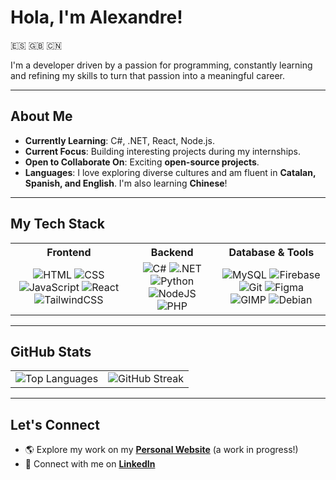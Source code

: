 # Hola, I'm **Alexandre**!  

🇪🇸 🇬🇧 🇨🇳  

I'm a developer driven by a passion for programming, constantly learning and refining my skills to turn that passion into a meaningful career.

---

## About Me  

- **Currently Learning**: C#, .NET, React, Node.js.
- **Current Focus**: Building interesting projects during my internships.
- **Open to Collaborate On**: Exciting **open-source projects**.
- **Languages**: I love exploring diverse cultures and am fluent in **Catalan, Spanish, and English**. I'm also learning **Chinese**! 

---

## My Tech Stack  

<table>
  <tr>
    <th>Frontend</th>
    <th>Backend</th>
    <th>Database & Tools</th>
  </tr>
  <tr>
    <td align="center">
      <img src="https://img.shields.io/badge/html-%23E34F26.svg?style=for-the-badge&logo=html5&logoColor=white" alt="HTML"/>  
      <img src="https://img.shields.io/badge/css-%231572B6.svg?style=for-the-badge&logo=css3&logoColor=white" alt="CSS"/>  
      <img src="https://img.shields.io/badge/javascript-%23323330.svg?style=for-the-badge&logo=javascript&logoColor=%23F7DF1E" alt="JavaScript"/>  
      <img src="https://img.shields.io/badge/react-%2320232a.svg?style=for-the-badge&logo=react&logoColor=%2361DAFB" alt="React"/>  
      <img src="https://img.shields.io/badge/tailwindcss-%2338B2AC.svg?style=for-the-badge&logo=tailwind-css&logoColor=white" alt="TailwindCSS"/>  
    </td>
    <td align="center">
      <img src="https://img.shields.io/badge/C%23-%23239120.svg?style=for-the-badge&logo=c-sharp&logoColor=white" alt="C#"/>  
      <img src="https://img.shields.io/badge/.NET-5C2D91?style=for-the-badge&logo=dotnet&logoColor=white" alt=".NET"/>  
      <img src="https://img.shields.io/badge/python-3670A0?style=for-the-badge&logo=python&logoColor=ffdd54" alt="Python"/>  
      <img src="https://img.shields.io/badge/node.js-6DA55F?style=for-the-badge&logo=node.js&logoColor=white" alt="NodeJS"/>  
      <img src="https://img.shields.io/badge/php-%23777BB4.svg?style=for-the-badge&logo=php&logoColor=white" alt="PHP"/>  
    </td>
    <td align="center">
      <img src="https://img.shields.io/badge/mysql-4479A1.svg?style=for-the-badge&logo=mysql&logoColor=white" alt="MySQL"/>  
      <img src="https://img.shields.io/badge/firebase-%23039BE5.svg?style=for-the-badge&logo=firebase" alt="Firebase"/>  
      <img src="https://img.shields.io/badge/git-%23F05033.svg?style=for-the-badge&logo=git&logoColor=white" alt="Git"/>  
      <img src="https://img.shields.io/badge/figma-%23F24E1E.svg?style=for-the-badge&logo=figma&logoColor=white" alt="Figma"/>  
      <img src="https://img.shields.io/badge/Gimp-657D8B?style=for-the-badge&logo=gimp&logoColor=FFFFFF" alt="GIMP"/>  
      <img src="https://img.shields.io/badge/Debian-D70A53?style=for-the-badge&logo=debian&logoColor=white" alt="Debian"/>  
    </td>
  </tr>
</table>

---

## GitHub Stats  

<table>
  <tr>
    <td>
      <img src="https://github-readme-stats.vercel.app/api/top-langs/?username=AlexandreCK&layout=compact&theme=radical" alt="Top Languages"/>
    </td>
    <td>
      <img src="https://github-readme-streak-stats.herokuapp.com/?user=AlexandreCK&theme=radical" alt="GitHub Streak"/>
    </td>
  </tr>
</table>

---

## Let's Connect  

- 🌎 Explore my work on my [**Personal Website**](https://alexandreck.dev) (a work in progress!)  
- 💼 Connect with me on [**LinkedIn**](https://www.linkedin.com/in/alexandre-ck/)
